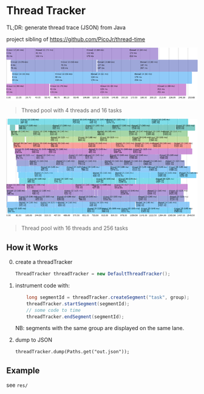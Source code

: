 # Thread Tracker

TL;DR: generate thread trace (JSON) from Java

project sibling of <https://github.com/PicoJr/thread-time>

![small.png](res/4_threads_16_tasks.png)

> Thread pool with 4 threads and 16 tasks

![big.png](res/16_threads_256_tasks.png)

> Thread pool with 16 threads and 256 tasks

## How it Works

0. create a threadTracker

    ``` java
    ThreadTracker threadTracker = new DefaultThreadTracker();
    ```

1. instrument code with:

    ``` java
        long segmentId = threadTracker.createSegment("task", group);
        threadTracker.startSegment(segmentId);
        // some code to time
        threadTracker.endSegment(segmentId);
    ```
    
    NB: segments with the same group are displayed on the same lane.

2. dump to JSON

    ```
    threadTracker.dump(Paths.get("out.json"));
    ```

## Example

see `res/`